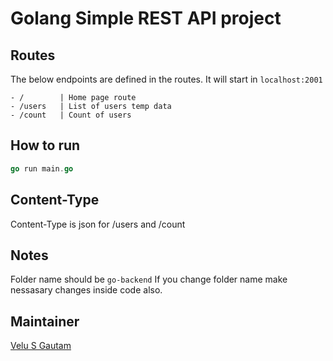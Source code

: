 # Golang Simple REST API project

## Routes

The below endpoints are defined in the routes. It will start in `localhost:2001`

```
- /        | Home page route
- /users   | List of users temp data
- /count   | Count of users
```

## How to run

```go
go run main.go
```

## Content-Type

Content-Type is json for /users and /count

## Notes

Folder name should be `go-backend`
If you change folder name make nessasary changes inside code also.

## Maintainer

[Velu S Gautam](https://github.com/velusgautam)
